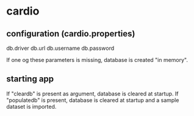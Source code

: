 # cardio

## configuration (cardio.properties)

db.driver
db.url
db.username
db.password

If one og these parameters is missing, database is created "in memory".

## starting app

If "cleardb" is present as argument, database is cleared at startup.
If "populatedb" is present, database is cleared at startup and a sample dataset is imported.

